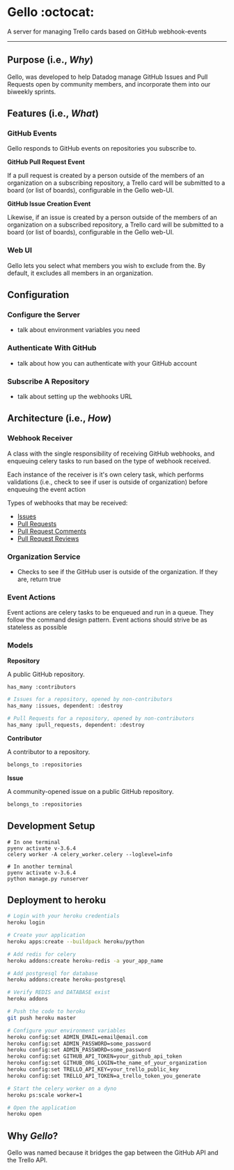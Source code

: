 # Gello :octocat:
A server for managing Trello cards based on GitHub webhook-events
___

## Purpose (i.e., _Why_)
Gello, was developed to help Datadog manage GitHub Issues and Pull Requests open by community members, and incorporate them into our biweekly sprints.

## Features (i.e., _What_)
### GitHub Events
Gello responds to GitHub events on repositories you subscribe to.

**GitHub Pull Request Event**

If a pull request is created by a person outside of the members of an organization on a subscribing repository, a Trello card will be submitted to a board (or list of boards), configurable in the Gello web-UI.

**GitHub Issue Creation Event**

Likewise, if an issue is created by a person outside of the members of an organization on a subscribed repository, a Trello card will be submitted to a board (or list of boards), configurable in the Gello web-UI.

### Web UI
Gello lets you select what members you wish to exclude from the. By default, it excludes all members in an organization.

## Configuration
### Configure the Server
- talk about environment variables you need

### Authenticate With GitHub
- talk about how you can authenticate with your GitHub account

### Subscribe A Repository
- talk about setting up the webhooks URL

## Architecture (i.e., _How_)
### Webhook Receiver
A class with the single responsibility of receiving GitHub webhooks, and enqueuing celery tasks to run based on the type of webhook received.

Each instance of the receiver is it's own celery task, which performs validations (i.e., check to see if user is outside of organization) before enqueuing the event action

Types of webhooks that may be received:

- [Issues](https://developer.github.com/v3/activity/events/types/#issuesevent)
- [Pull Requests](https://developer.github.com/v3/activity/events/types/#pullrequestevent)
- [Pull Request Comments](https://developer.github.com/v3/activity/events/types/#pullrequestreviewcommentevent)
- [Pull Request Reviews](https://developer.github.com/v3/activity/events/types/#pullrequestreviewevent)

### Organization Service
- Checks to see if the GitHub user is outside of the organization. If they are, return true

### Event Actions
Event actions are celery tasks to be enqueued and run in a queue. They follow the command design pattern. Event actions should strive be as stateless as possible

### Models
**Repository**

A public GitHub repository.

```python
has_many :contributors

# Issues for a repository, opened by non-contributors
has_many :issues, dependent: :destroy

# Pull Requests for a repository, opened by non-contributors
has_many :pull_requests, dependent: :destroy
```

**Contributor**

A contributor to a repository.

```python
belongs_to :repositories
```

**Issue**

A community-opened issue on a public GitHub repository.

```python
belongs_to :repositories
```

## Development Setup

```
# In one terminal
pyenv activate v-3.6.4
celery worker -A celery_worker.celery --loglevel=info

# In another terminal
pyenv activate v-3.6.4
python manage.py runserver
```

## Deployment to heroku

```bash
# Login with your heroku credentials
heroku login

# Create your application
heroku apps:create --buildpack heroku/python

# Add redis for celery
heroku addons:create heroku-redis -a your_app_name

# Add postgresql for database
heroku addons:create heroku-postgresql

# Verify REDIS and DATABASE exist
heroku addons

# Push the code to heroku
git push heroku master

# Configure your environment variables
heroku config:set ADMIN_EMAIL=email@email.com
heroku config:set ADMIN_PASSWORD=some_password
heroku config:set ADMIN_PASSWORD=some_password
heroku config:set GITHUB_API_TOKEN=your_github_api_token
heroku config:set GITHUB_ORG_LOGIN=the_name_of_your_organization
heroku config:set TRELLO_API_KEY=your_trello_public_key
heroku config:set TRELLO_API_TOKEN=a_trello_token_you_generate

# Start the celery worker on a dyno
heroku ps:scale worker=1

# Open the application
heroku open
```

## Why _Gello_?
Gello was named because it bridges the gap between the GitHub API and the Trello API.

